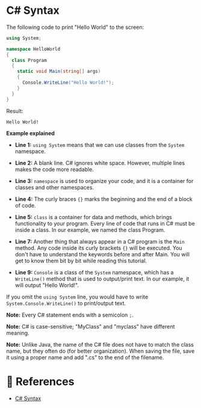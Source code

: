 # C# Syntax

The following code to print "Hello World" to the screen:

```cs
using System;

namespace HelloWorld
{
  class Program
  {
    static void Main(string[] args)
    {
      Console.WriteLine("Hello World!");
    }
  }
}
```

Result:

```
Hello World!
```

**Example explained**

- **Line 1:** `using System` means that we can use classes from the `System` namespace.

- **Line 2:** A blank line. C# ignores white space. However, multiple lines makes the code more readable.

- **Line 3:** `namespace` is used to organize your code, and it is a container for classes and other namespaces.

- **Line 4:** The curly braces `{}` marks the beginning and the end of a block of code.

- **Line 5:** `class` is a container for data and methods, which brings functionality to your program. Every line of code that runs in C# must be inside a class. In our example, we named the class Program.

- **Line 7:** Another thing that always appear in a C# program is the `Main` method. Any code inside its curly brackets `{}` will be executed. You don't have to understand the keywords before and after Main. You will get to know them bit by bit while reading this tutorial.

- **Line 9:** `Console` is a class of the `System` namespace, which has a `WriteLine()` method that is used to output/print text. In our example, it will output "Hello World!".

If you omit the `using System` line, you would have to write `System.Console.WriteLine()` to print/output text.

**Note:** Every C# statement ends with a semicolon `;`.

**Note:** C# is case-sensitive; "MyClass" and "myclass" have different meaning.

**Note:** Unlike Java, the name of the C# file does not have to match the class name, but they often do (for better organization). When saving the file, save it using a proper name and add ".cs" to the end of the filename.

# 📜 References

- [C# Syntax](https://www.w3schools.com/cs/cs_syntax.php)

